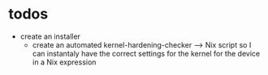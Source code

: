# todos

- create an installer
  - create an automated kernel-hardening-checker --> Nix script so I can instantaly have the correct settings for the kernel for the device in a Nix expression
